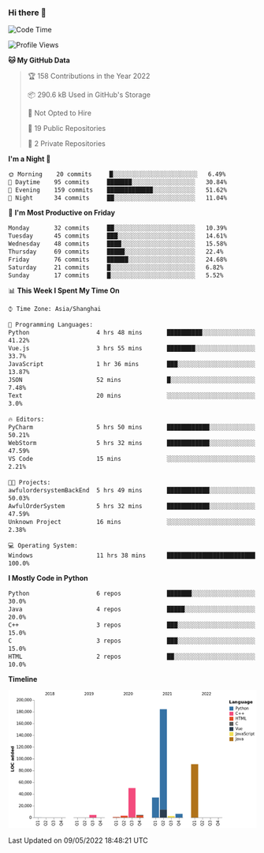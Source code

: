 ### Hi there 👋

<!--START_SECTION:waka-->
![Code Time](http://img.shields.io/badge/Code%20Time-0-blue)

![Profile Views](http://img.shields.io/badge/Profile%20Views-0-blue)

**🐱 My GitHub Data** 

> 🏆 158 Contributions in the Year 2022
 > 
> 📦 290.6 kB Used in GitHub's Storage 
 > 
> 🚫 Not Opted to Hire
 > 
> 📜 19 Public Repositories 
 > 
> 🔑 2 Private Repositories  
 > 
**I'm a Night 🦉** 

```text
🌞 Morning    20 commits     █░░░░░░░░░░░░░░░░░░░░░░░░   6.49% 
🌆 Daytime    95 commits     ███████░░░░░░░░░░░░░░░░░░   30.84% 
🌃 Evening    159 commits    █████████████░░░░░░░░░░░░   51.62% 
🌙 Night      34 commits     ██░░░░░░░░░░░░░░░░░░░░░░░   11.04%

```
📅 **I'm Most Productive on Friday** 

```text
Monday       32 commits     ██░░░░░░░░░░░░░░░░░░░░░░░   10.39% 
Tuesday      45 commits     ███░░░░░░░░░░░░░░░░░░░░░░   14.61% 
Wednesday    48 commits     ████░░░░░░░░░░░░░░░░░░░░░   15.58% 
Thursday     69 commits     █████░░░░░░░░░░░░░░░░░░░░   22.4% 
Friday       76 commits     ██████░░░░░░░░░░░░░░░░░░░   24.68% 
Saturday     21 commits     █░░░░░░░░░░░░░░░░░░░░░░░░   6.82% 
Sunday       17 commits     █░░░░░░░░░░░░░░░░░░░░░░░░   5.52%

```


📊 **This Week I Spent My Time On** 

```text
⌚︎ Time Zone: Asia/Shanghai

💬 Programming Languages: 
Python                   4 hrs 48 mins       ██████████░░░░░░░░░░░░░░░   41.22% 
Vue.js                   3 hrs 55 mins       ████████░░░░░░░░░░░░░░░░░   33.7% 
JavaScript               1 hr 36 mins        ███░░░░░░░░░░░░░░░░░░░░░░   13.87% 
JSON                     52 mins             █░░░░░░░░░░░░░░░░░░░░░░░░   7.48% 
Text                     20 mins             ░░░░░░░░░░░░░░░░░░░░░░░░░   3.0%

🔥 Editors: 
PyCharm                  5 hrs 50 mins       ████████████░░░░░░░░░░░░░   50.21% 
WebStorm                 5 hrs 32 mins       ████████████░░░░░░░░░░░░░   47.59% 
VS Code                  15 mins             ░░░░░░░░░░░░░░░░░░░░░░░░░   2.21%

🐱‍💻 Projects: 
awfulordersystemBackEnd  5 hrs 49 mins       ████████████░░░░░░░░░░░░░   50.03% 
AwfulOrderSystem         5 hrs 32 mins       ████████████░░░░░░░░░░░░░   47.59% 
Unknown Project          16 mins             ░░░░░░░░░░░░░░░░░░░░░░░░░   2.38%

💻 Operating System: 
Windows                  11 hrs 38 mins      █████████████████████████   100.0%

```

**I Mostly Code in Python** 

```text
Python                   6 repos             ███████░░░░░░░░░░░░░░░░░░   30.0% 
Java                     4 repos             █████░░░░░░░░░░░░░░░░░░░░   20.0% 
C++                      3 repos             ███░░░░░░░░░░░░░░░░░░░░░░   15.0% 
C                        3 repos             ███░░░░░░░░░░░░░░░░░░░░░░   15.0% 
HTML                     2 repos             ██░░░░░░░░░░░░░░░░░░░░░░░   10.0%

```


**Timeline**

![Chart not found](https://raw.githubusercontent.com/SuperMaxine/SuperMaxine/main/charts/bar_graph.png) 


 Last Updated on 09/05/2022 18:48:21 UTC
<!--END_SECTION:waka-->

<!--
**SuperMaxine/SuperMaxine** is a ✨ _special_ ✨ repository because its `README.md` (this file) appears on your GitHub profile.

Here are some ideas to get you started:

- 🔭 I’m currently working on ...
- 🌱 I’m currently learning ...
- 👯 I’m looking to collaborate on ...
- 🤔 I’m looking for help with ...
- 💬 Ask me about ...
- 📫 How to reach me: ...
- 😄 Pronouns: ...
- ⚡ Fun fact: ...
-->

